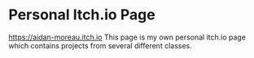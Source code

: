 # Personal Itch.io Page
https://aidan-moreau.itch.io
This page is my own personal itch.io page which contains projects from several different classes.
